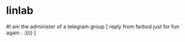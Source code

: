 # linlab

#I am the administer of a telegram group 
[ reply from farbod just for fun again . :)))) ]
